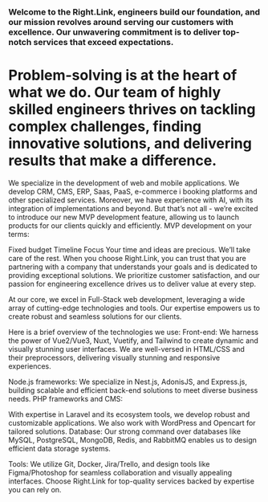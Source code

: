 ### Welcome to the Right.Link, engineers build our foundation, and our mission revolves around serving our customers with excellence. Our unwavering commitment is to deliver top-notch services that exceed expectations.

# Problem-solving is at the heart of what we do. Our team of highly skilled engineers thrives on tackling complex challenges, finding innovative solutions, and delivering results that make a difference.

We specialize in the development of web and mobile applications.
We develop CRM, CMS, ERP, Saas, PaaS, e-commerce і booking platforms and other specialized services.
Moreover, we have experience with AI, with its integration of implementations and beyond.
But that’s not all - we’re excited to introduce our new MVP development feature, allowing us to launch products for our clients quickly and efficiently.
MVP development on your terms:

Fixed budget
Timeline
Focus
 Your time and ideas are precious. We’ll take care of the rest.
When you choose Right.Link, you can trust that you are partnering with a company that understands your goals and is dedicated to providing exceptional solutions. We prioritize customer satisfaction, and our passion for engineering excellence drives us to deliver value at every step.

At our core, we excel in Full-Stack web development, leveraging a wide array of cutting-edge technologies and tools. Our expertise empowers us to create robust and seamless solutions for our clients.

Here is a brief overview of the technologies we use:
Front-end:
We harness the power of Vue2/Vue3, Nuxt, Vuetify, and Tailwind to create dynamic and visually stunning user interfaces.
We are well-versed in HTML/CSS and their preprocessors, delivering visually stunning and responsive experiences.

Node.js frameworks:
We specialize in Nest.js, AdonisJS, and Express.js, building scalable and efficient back-end solutions to meet diverse business needs.
PHP frameworks and CMS:

With expertise in Laravel and its ecosystem tools, we develop robust and customizable applications.
We also work with WordPress and Opencart for tailored solutions.
Database:
Our strong command over databases like MySQL, PostgreSQL, MongoDB, Redis, and RabbitMQ enables us to design efficient data storage systems.

Tools:
We utilize Git, Docker, Jira/Trello, and design tools like Figma/Photoshop for seamless collaboration and visually appealing interfaces.
Choose Right.Link for top-quality services backed by expertise you can rely on.
